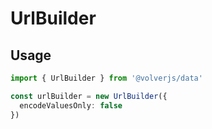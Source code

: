 # UrlBuilder

## Usage

```typescript
import { UrlBuilder } from '@volverjs/data'

const urlBuilder = new UrlBuilder({
  encodeValuesOnly: false
})
```
